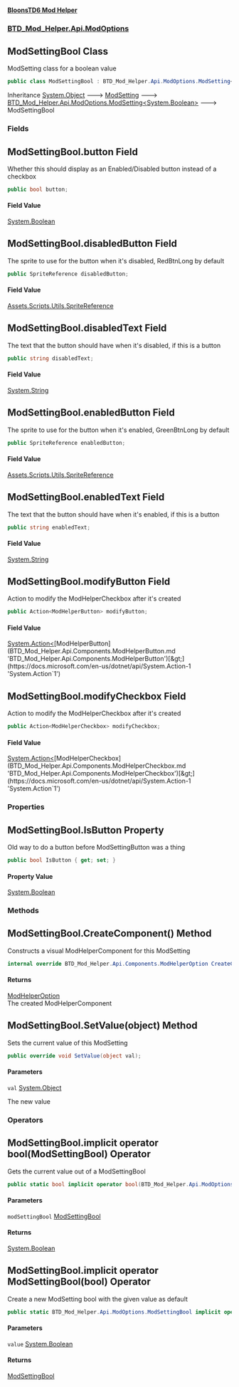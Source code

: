 #### [BloonsTD6 Mod Helper](index.md 'index')
### [BTD_Mod_Helper.Api.ModOptions](index.md#BTD_Mod_Helper.Api.ModOptions 'BTD_Mod_Helper.Api.ModOptions')

## ModSettingBool Class

ModSetting class for a boolean value

```csharp
public class ModSettingBool : BTD_Mod_Helper.Api.ModOptions.ModSetting<bool>
```

Inheritance [System.Object](https://docs.microsoft.com/en-us/dotnet/api/System.Object 'System.Object') &#129106; [ModSetting](BTD_Mod_Helper.Api.ModOptions.ModSetting.md 'BTD_Mod_Helper.Api.ModOptions.ModSetting') &#129106; [BTD_Mod_Helper.Api.ModOptions.ModSetting&lt;](BTD_Mod_Helper.Api.ModOptions.ModSetting_T_.md 'BTD_Mod_Helper.Api.ModOptions.ModSetting<T>')[System.Boolean](https://docs.microsoft.com/en-us/dotnet/api/System.Boolean 'System.Boolean')[&gt;](BTD_Mod_Helper.Api.ModOptions.ModSetting_T_.md 'BTD_Mod_Helper.Api.ModOptions.ModSetting<T>') &#129106; ModSettingBool
### Fields

<a name='BTD_Mod_Helper.Api.ModOptions.ModSettingBool.button'></a>

## ModSettingBool.button Field

Whether this should display as an Enabled/Disabled button instead of a checkbox

```csharp
public bool button;
```

#### Field Value
[System.Boolean](https://docs.microsoft.com/en-us/dotnet/api/System.Boolean 'System.Boolean')

<a name='BTD_Mod_Helper.Api.ModOptions.ModSettingBool.disabledButton'></a>

## ModSettingBool.disabledButton Field

The sprite to use for the button when it's disabled, RedBtnLong by default

```csharp
public SpriteReference disabledButton;
```

#### Field Value
[Assets.Scripts.Utils.SpriteReference](https://docs.microsoft.com/en-us/dotnet/api/Assets.Scripts.Utils.SpriteReference 'Assets.Scripts.Utils.SpriteReference')

<a name='BTD_Mod_Helper.Api.ModOptions.ModSettingBool.disabledText'></a>

## ModSettingBool.disabledText Field

The text that the button should have when it's disabled, if this is a button

```csharp
public string disabledText;
```

#### Field Value
[System.String](https://docs.microsoft.com/en-us/dotnet/api/System.String 'System.String')

<a name='BTD_Mod_Helper.Api.ModOptions.ModSettingBool.enabledButton'></a>

## ModSettingBool.enabledButton Field

The sprite to use for the button when it's enabled, GreenBtnLong by default

```csharp
public SpriteReference enabledButton;
```

#### Field Value
[Assets.Scripts.Utils.SpriteReference](https://docs.microsoft.com/en-us/dotnet/api/Assets.Scripts.Utils.SpriteReference 'Assets.Scripts.Utils.SpriteReference')

<a name='BTD_Mod_Helper.Api.ModOptions.ModSettingBool.enabledText'></a>

## ModSettingBool.enabledText Field

The text that the button should have when it's enabled, if this is a button

```csharp
public string enabledText;
```

#### Field Value
[System.String](https://docs.microsoft.com/en-us/dotnet/api/System.String 'System.String')

<a name='BTD_Mod_Helper.Api.ModOptions.ModSettingBool.modifyButton'></a>

## ModSettingBool.modifyButton Field

Action to modify the ModHelperCheckbox after it's created

```csharp
public Action<ModHelperButton> modifyButton;
```

#### Field Value
[System.Action&lt;](https://docs.microsoft.com/en-us/dotnet/api/System.Action-1 'System.Action`1')[ModHelperButton](BTD_Mod_Helper.Api.Components.ModHelperButton.md 'BTD_Mod_Helper.Api.Components.ModHelperButton')[&gt;](https://docs.microsoft.com/en-us/dotnet/api/System.Action-1 'System.Action`1')

<a name='BTD_Mod_Helper.Api.ModOptions.ModSettingBool.modifyCheckbox'></a>

## ModSettingBool.modifyCheckbox Field

Action to modify the ModHelperCheckbox after it's created

```csharp
public Action<ModHelperCheckbox> modifyCheckbox;
```

#### Field Value
[System.Action&lt;](https://docs.microsoft.com/en-us/dotnet/api/System.Action-1 'System.Action`1')[ModHelperCheckbox](BTD_Mod_Helper.Api.Components.ModHelperCheckbox.md 'BTD_Mod_Helper.Api.Components.ModHelperCheckbox')[&gt;](https://docs.microsoft.com/en-us/dotnet/api/System.Action-1 'System.Action`1')
### Properties

<a name='BTD_Mod_Helper.Api.ModOptions.ModSettingBool.IsButton'></a>

## ModSettingBool.IsButton Property

Old way to do a button before ModSettingButton was a thing

```csharp
public bool IsButton { get; set; }
```

#### Property Value
[System.Boolean](https://docs.microsoft.com/en-us/dotnet/api/System.Boolean 'System.Boolean')
### Methods

<a name='BTD_Mod_Helper.Api.ModOptions.ModSettingBool.CreateComponent()'></a>

## ModSettingBool.CreateComponent() Method

Constructs a visual ModHelperComponent for this ModSetting

```csharp
internal override BTD_Mod_Helper.Api.Components.ModHelperOption CreateComponent();
```

#### Returns
[ModHelperOption](BTD_Mod_Helper.Api.Components.ModHelperOption.md 'BTD_Mod_Helper.Api.Components.ModHelperOption')  
The created ModHelperComponent

<a name='BTD_Mod_Helper.Api.ModOptions.ModSettingBool.SetValue(object)'></a>

## ModSettingBool.SetValue(object) Method

Sets the current value of this ModSetting

```csharp
public override void SetValue(object val);
```
#### Parameters

<a name='BTD_Mod_Helper.Api.ModOptions.ModSettingBool.SetValue(object).val'></a>

`val` [System.Object](https://docs.microsoft.com/en-us/dotnet/api/System.Object 'System.Object')

The new value
### Operators

<a name='BTD_Mod_Helper.Api.ModOptions.ModSettingBool.op_Implicitbool(BTD_Mod_Helper.Api.ModOptions.ModSettingBool)'></a>

## ModSettingBool.implicit operator bool(ModSettingBool) Operator

Gets the current value out of a ModSettingBool

```csharp
public static bool implicit operator bool(BTD_Mod_Helper.Api.ModOptions.ModSettingBool modSettingBool);
```
#### Parameters

<a name='BTD_Mod_Helper.Api.ModOptions.ModSettingBool.op_Implicitbool(BTD_Mod_Helper.Api.ModOptions.ModSettingBool).modSettingBool'></a>

`modSettingBool` [ModSettingBool](BTD_Mod_Helper.Api.ModOptions.ModSettingBool.md 'BTD_Mod_Helper.Api.ModOptions.ModSettingBool')

#### Returns
[System.Boolean](https://docs.microsoft.com/en-us/dotnet/api/System.Boolean 'System.Boolean')

<a name='BTD_Mod_Helper.Api.ModOptions.ModSettingBool.op_ImplicitBTD_Mod_Helper.Api.ModOptions.ModSettingBool(bool)'></a>

## ModSettingBool.implicit operator ModSettingBool(bool) Operator

Create a new ModSetting bool with the given value as default

```csharp
public static BTD_Mod_Helper.Api.ModOptions.ModSettingBool implicit operator ModSettingBool(bool value);
```
#### Parameters

<a name='BTD_Mod_Helper.Api.ModOptions.ModSettingBool.op_ImplicitBTD_Mod_Helper.Api.ModOptions.ModSettingBool(bool).value'></a>

`value` [System.Boolean](https://docs.microsoft.com/en-us/dotnet/api/System.Boolean 'System.Boolean')

#### Returns
[ModSettingBool](BTD_Mod_Helper.Api.ModOptions.ModSettingBool.md 'BTD_Mod_Helper.Api.ModOptions.ModSettingBool')